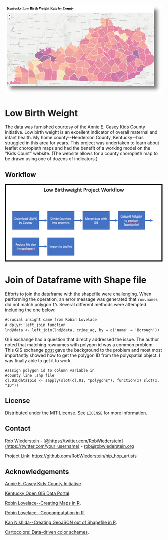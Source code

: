![Kentucky LBW Choropleth Map](img/ky_choropleth.png)

# Low Birth Weight

The data was furnished courtesy of the Annie E. Casey Kids County initiative. Low birth weight is an excellent indicator of overall maternal and infant health. My home county--Henderson County, Kentucky--has struggled in this area for years. This project was undertaken to learn about leaflet choropleth maps and had the benefit of a working model on the "Kids Count" website. (The website allows for a county choropleth map to be drawn using one of dozens of indicators.)

## Workflow

![Project Workflow](img/workflow.png)

# Join of Dataframe with Shape file

Efforts to join the dataframe with the shapefile were challenging. When performing the operation, an error message was generated that `row.names` did not match polygon `ID`. Several different methods were attempted including the one below:

```
#crucial insight came from Robin Lovelace
# dplyr::left_join function
lnd@data <- left_join(lnd@data, crime_ag, by = c('name' = 'Borough'))
```

GIS exchange had a question that directly addressed the issue. The author noted that matching rownames with polygon id was a common problem. This GIS exchange [post](https://gis.stackexchange.com/questions/141469/how-to-convert-a-spatialpolygon-to-a-spatialpolygonsdataframe-and-add-a-column-t) gave the background to the problem and most most importantly showed how to get the polygon ID from the polyspatial object. I was finally able to get it to work.

```
#assign polygon id to column variable in
#county line .shp file
cl.01@data$pid <- sapply(slot(cl.01, "polygons"), function(x) slot(x, "ID"))
```

## License

Distributed under the MIT License. See `LICENSE` for more information.

## Contact

Rob Wiederstein - [@https://twitter.com/RobWiederstein](https://twitter.com/your_username) - rob@robwiederstein.org

Project Link: <https://github.com/RobWiederstein/hip_hop_artists>

## Acknowledgements

[Annie E. Casey Kids County Initiative](https://www.google.com/url?sa=t&rct=j&q=&esrc=s&source=web&cd=1&cad=rja&uact=8&ved=2ahUKEwi_zc-A9vboAhXUWc0KHYgsD2UQFjAAegQIBRAB&url=https%3A%2F%2Fdatacenter.kidscount.org%2F&usg=AOvVaw3eaRtqU8RiRm96ymZbFmdH).

[Kentucky Open GIS Data Portal](http://kygovmaps-kygeonet.opendata.arcgis.com).

[Robin Lovelace--Creating Maps in R](https://github.com/Robinlovelace/Creating-maps-in-R).

[Robin Lovelace--Geocomputation in R](https://github.com/Robinlovelace/geocompr).

[Kan Nishida--Creating GeoJSON out of Shapefile in R](https://blog.exploratory.io/creating-geojson-out-of-shapefile-in-r-40bc0005857d).

[Cartocolors: Data-driven color schemes](https://carto.com/carto-colors/).
